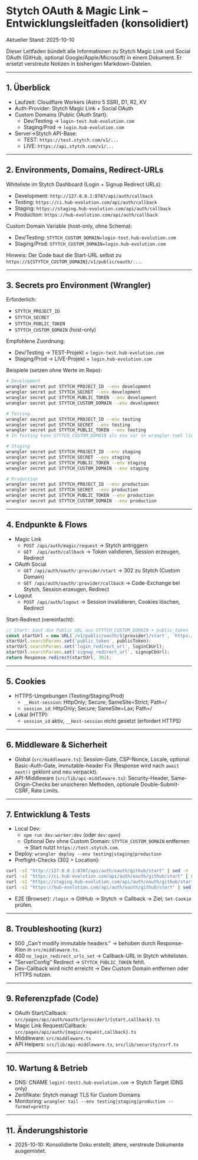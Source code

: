# Stytch OAuth & Magic Link – Entwicklungsleitfaden (konsolidiert)

Aktueller Stand: 2025-10-10

Dieser Leitfaden bündelt alle Informationen zu Stytch Magic Link und Social OAuth (GitHub, optional Google/Apple/Microsoft) in einem Dokument. Er ersetzt verstreute Notizen in bisherigen Markdown-Dateien.

---

## 1. Überblick

- Laufzeit: Cloudflare Workers (Astro 5 SSR), D1, R2, KV
- Auth-Provider: Stytch Magic Link + Social OAuth
- Custom Domains (Public OAuth Start):
  - Dev/Testing → `login-test.hub-evolution.com`
  - Staging/Prod → `login.hub-evolution.com`
- Server→Stytch API-Base:
  - TEST: `https://test.stytch.com/v1/...`
  - LIVE: `https://api.stytch.com/v1/...`

---

## 2. Environments, Domains, Redirect-URLs

Whiteliste im Stytch Dashboard (Login + Signup Redirect URLs):

- Development: `http://127.0.0.1:8787/api/auth/callback`
- Testing: `https://ci.hub-evolution.com/api/auth/callback`
- Staging: `https://staging.hub-evolution.com/api/auth/callback`
- Production: `https://hub-evolution.com/api/auth/callback`

Custom Domain Variable (host-only, ohne Schema):

- Dev/Testing: `STYTCH_CUSTOM_DOMAIN=login-test.hub-evolution.com`
- Staging/Prod: `STYTCH_CUSTOM_DOMAIN=login.hub-evolution.com`

Hinweis: Der Code baut die Start-URL selbst zu `https://${STYTCH_CUSTOM_DOMAIN}/v1/public/oauth/...`.

---

## 3. Secrets pro Environment (Wrangler)

Erforderlich:

- `STYTCH_PROJECT_ID`
- `STYTCH_SECRET`
- `STYTCH_PUBLIC_TOKEN`
- `STYTCH_CUSTOM_DOMAIN` (host-only)

Empfohlene Zuordnung:

- Dev/Testing → TEST-Projekt + `login-test.hub-evolution.com`
- Staging/Prod → LIVE-Projekt + `login.hub-evolution.com`

Beispiele (setzen ohne Werte im Repo):

```sh
# Development
wrangler secret put STYTCH_PROJECT_ID --env development
wrangler secret put STYTCH_SECRET --env development
wrangler secret put STYTCH_PUBLIC_TOKEN --env development
wrangler secret put STYTCH_CUSTOM_DOMAIN --env development

# Testing
wrangler secret put STYTCH_PROJECT_ID --env testing
wrangler secret put STYTCH_SECRET --env testing
wrangler secret put STYTCH_PUBLIC_TOKEN --env testing
# In Testing kann STYTCH_CUSTOM_DOMAIN als env var in wrangler.toml liegen

# Staging
wrangler secret put STYTCH_PROJECT_ID --env staging
wrangler secret put STYTCH_SECRET --env staging
wrangler secret put STYTCH_PUBLIC_TOKEN --env staging
wrangler secret put STYTCH_CUSTOM_DOMAIN --env staging

# Production
wrangler secret put STYTCH_PROJECT_ID --env production
wrangler secret put STYTCH_SECRET --env production
wrangler secret put STYTCH_PUBLIC_TOKEN --env production
wrangler secret put STYTCH_CUSTOM_DOMAIN --env production
```

---

## 4. Endpunkte & Flows

- Magic Link
  - `POST /api/auth/magic/request` → Stytch antriggern
  - `GET  /api/auth/callback` → Token validieren, Session erzeugen, Redirect
- OAuth Social
  - `GET /api/auth/oauth/:provider/start` → 302 zu Stytch (Custom Domain)
  - `GET /api/auth/oauth/:provider/callback` → Code-Exchange bei Stytch, Session erzeugen, Redirect
- Logout
  - `POST /api/auth/logout` → Session invalidieren, Cookies löschen, Redirect

Start-Redirect (vereinfacht):

```ts
// Start: baut die Public URL aus STYTCH_CUSTOM_DOMAIN + public_token
const startUrl = new URL(`/v1/public/oauth/${provider}/start`, `https://${customDomain}`);
startUrl.searchParams.set('public_token', publicToken);
startUrl.searchParams.set('login_redirect_url', loginCbUrl);
startUrl.searchParams.set('signup_redirect_url', signupCbUrl);
return Response.redirect(startUrl, 302);
```

---

## 5. Cookies

- HTTPS-Umgebungen (Testing/Staging/Prod)
  - `__Host-session`: HttpOnly; Secure; SameSite=Strict; Path=/
  - `session_id`: HttpOnly; Secure; SameSite=Lax; Path=/
- Lokal (HTTP):
  - `session_id` aktiv, `__Host-session` nicht gesetzt (erfordert HTTPS)

---

## 6. Middleware & Sicherheit

- Global (`src/middleware.ts`): Session-Gate, CSP-Nonce, Locale, optional Basic-Auth-Gate, immutable-header Fix (Response wird nach `await next()` geklont und neu verpackt).
- API-Middleware (`src/lib/api-middleware.ts`): Security-Header, Same-Origin-Checks bei unsicheren Methoden, optionale Double-Submit-CSRF, Rate Limits.

---

## 7. Entwicklung & Tests

- Local Dev:
  - `npm run dev:worker:dev` (oder `dev:open`)
  - Optional Dev ohne Custom Domain: `STYTCH_CUSTOM_DOMAIN` entfernen → Start nutzt `https://test.stytch.com`.
- Deploy: `wrangler deploy --env testing|staging|production`
- Preflight-Checks (302 + Location):

```sh
curl -sI "http://127.0.0.1:8787/api/auth/oauth/github/start" | sed -n '1p;/^Location:/Ip'
curl -sI "https://ci.hub-evolution.com/api/auth/oauth/github/start" | sed -n '1p;/^Location:/Ip'
curl -sI "https://staging.hub-evolution.com/api/auth/oauth/github/start" | sed -n '1p;/^Location:/Ip'
curl -sI "https://hub-evolution.com/api/auth/oauth/github/start" | sed -n '1p;/^Location:/Ip'
```

- E2E (Browser): `/login` → GitHub → Stytch → Callback → Ziel; `Set-Cookie` prüfen.

---

## 8. Troubleshooting (kurz)

- 500 „Can't modify immutable headers.” → behoben durch Response-Klon in `src/middleware.ts`.
- 400 `no_login_redirect_urls_set` → Callback-URL in Stytch whitelisten.
- "ServerConfig" Redirect → `STYTCH_PUBLIC_TOKEN` fehlt.
- Dev-Callback wird nicht erreicht → Dev Custom Domain entfernen oder HTTPS nutzen.

---

## 9. Referenzpfade (Code)

- OAuth Start/Callback: `src/pages/api/auth/oauth/[provider]/{start,callback}.ts`
- Magic Link Request/Callback: `src/pages/api/auth/{magic/request,callback}.ts`
- Middleware: `src/middleware.ts`
- API Helpers: `src/lib/api-middleware.ts`, `src/lib/security/csrf.ts`

---

## 10. Wartung & Betrieb

- DNS: CNAME `login(-test).hub-evolution.com` → Stytch Target (DNS only)
- Zertifikate: Stytch managt TLS für Custom Domains
- Monitoring: `wrangler tail --env testing|staging|production --format=pretty`

---

## 11. Änderungshistorie

- 2025-10-10: Konsolidierte Doku erstellt; ältere, verstreute Dokumente ausgemistet.
